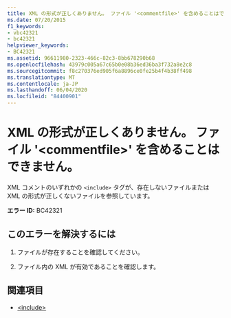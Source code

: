 ```yaml
---
title: XML の形式が正しくありません。 ファイル '<commentfile>' を含めることはできません。
ms.date: 07/20/2015
f1_keywords:
- vbc42321
- bc42321
helpviewer_keywords:
- BC42321
ms.assetid: 96611980-2323-466c-82c3-8bb678290b68
ms.openlocfilehash: 43979c005a67c65b0e08b36ed36ba3f732a8e2c8
ms.sourcegitcommit: f8c270376ed905f6a8896ce0fe25b4f4b38ff498
ms.translationtype: MT
ms.contentlocale: ja-JP
ms.lasthandoff: 06/04/2020
ms.locfileid: "84400901"
---
```

# <a name="badly-formed-xml-file-commentfile-cannot-be-included"></a>XML の形式が正しくありません。 ファイル '\<commentfile>' を含めることはできません。
XML コメントのいずれかの `<include>` タグが、存在しないファイルまたは XML の形式が正しくないファイルを参照しています。  
  
 **エラー ID:** BC42321  
  
## <a name="to-correct-this-error"></a>このエラーを解決するには  
  
1. ファイルが存在することを確認してください。  
  
2. ファイル内の XML が有効であることを確認します。  
  
## <a name="see-also"></a>関連項目

- [\<include>](../language-reference/xmldoc/include.md)
